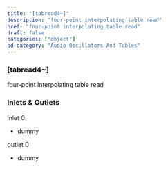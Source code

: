 ```yaml
---
title: "[tabread4~]"
description: "four-point interpolating table read"
bref: "four-point interpolating table read"
draft: false
categories: ["object"]
pd-category: "Audio Oscillators And Tables"
---
```


### [tabread4~]

four-point interpolating table read

### Inlets & Outlets

inlet 0

 - dummy

outlet 0

 - dummy
 
